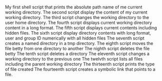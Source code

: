 My first shell script that prints the absolute path name of me current working directory.
The second script display the content of my current working directory.
The third script changes the working directory to the user home directory.
The fourth script displays current working directory content in a long format.
The fifth script displays current contents including hidden files.
The sixth script display directory contents with long format, user and group ID numerically with all hidden files
The seventh script creates a named directory in a tmp directory.
The eighth script moves the file betty from one directory to another
The nighth script deletes the file betty
The tenth script deletes a directory
The eleventh script changes a working directory to the previous one
The twelvth script lists all files including the parent working directory
The thirteenth script prints the type of file created
The fourteenth script creates a symbolic link that points to a file.
